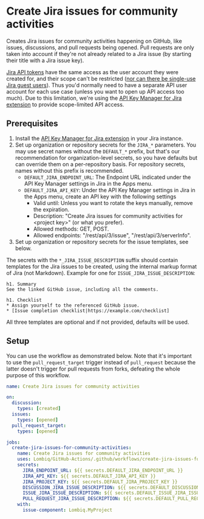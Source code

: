 # Create Jira issues for community activities

Creates Jira issues for community activities happening on GitHub, like issues, discussions, and pull requests being opened. Pull requests are only taken into account if they're not already related to a Jira issue (by starting their title with a Jira issue key).

[Jira API tokens](https://support.atlassian.com/atlassian-account/docs/manage-api-tokens-for-your-atlassian-account/) have the same access as the user account they were created for, and their scope can't be restricted ([nor can there be single-use Jira guest users](https://jira.atlassian.com/browse/JRACLOUD-74242)). Thus you'd normally need to have a separate API user account for each use case (unless you want to open up API access too much). Due to this limitation, we're using the [API Key Manager for Jira extension](https://marketplace.atlassian.com/apps/1228630/api-key-manager-for-jira) to provide scope-limited API access.

## Prerequisites

1. Install the [API Key Manager for Jira extension](https://marketplace.atlassian.com/apps/1228630/api-key-manager-for-jira) in your Jira instance.
2. Set up organization or repository secrets for the `JIRA_*` parameters. You may use secret names without the `DEFAULT_*` prefix, but that's our recommendation for organization-level secrets, so you have defaults but can override them on a per-repository basis. For repository secrets, names without this prefix is recommended.
    - `DEFAULT_JIRA_ENDPOINT_URL`: The Endpoint URL indicated under the API Key Manager settings in Jira in the Apps menu.
    - `DEFAULT_JIRA_API_KEY`: Under the API Key Manager settings in Jira in the Apps menu, create an API key with the following settings
      - Valid until: Unless you want to rotate the keys manually, remove the expiration.
      - Description: "Create Jira issues for community activities for \<project key\>" (or what you prefer).
      - Allowed methods: GET, POST.
      - Allowed endpoints: "/rest/api/3/issue", "/rest/api/3/serverInfo".
3. Set up organization or repository secrets for the issue templates, see below.

The secrets with the `*_JIRA_ISSUE_DESCRIPTION` suffix should contain templates for the Jira issues to be created, using the internal markup format of Jira (not Markdown). Example for one for `ISSUE_JIRA_ISSUE_DESCRIPTION`:

```text
h1. Summary
See the linked GitHub issue, including all the comments.

h1. Checklist
* Assign yourself to the referenced GitHub issue.
* [Issue completion checklist|https://example.com/checklist]
```

All three templates are optional and if not provided, defaults will be used.

## Setup

You can use the workflow as demonstrated below. Note that it's important to use the `pull_request_target` trigger instead of `pull_request` because the latter doesn't trigger for pull requests from forks, defeating the whole purpose of this workflow.

```yaml
name: Create Jira issues for community activities

on:
  discussion:
    types: [created]
  issues:
    types: [opened]
  pull_request_target:
    types: [opened]

jobs:
  create-jira-issues-for-community-activities:
    name: Create Jira issues for community activities
    uses: Lombiq/GitHub-Actions/.github/workflows/create-jira-issues-for-community-activities.yml@dev
    secrets:
      JIRA_ENDPOINT_URL: ${{ secrets.DEFAULT_JIRA_ENDPOINT_URL }}
      JIRA_API_KEY: ${{ secrets.DEFAULT_JIRA_API_KEY }}
      JIRA_PROJECT_KEY: ${{ secrets.DEFAULT_JIRA_PROJECT_KEY }}
      DISCUSSION_JIRA_ISSUE_DESCRIPTION: ${{ secrets.DEFAULT_DISCUSSION_JIRA_ISSUE_DESCRIPTION }}
      ISSUE_JIRA_ISSUE_DESCRIPTION: ${{ secrets.DEFAULT_ISSUE_JIRA_ISSUE_DESCRIPTION }}
      PULL_REQUEST_JIRA_ISSUE_DESCRIPTION: ${{ secrets.DEFAULT_PULL_REQUEST_JIRA_ISSUE_DESCRIPTION }}
    with:
      issue-component: Lombiq.MyProject
```
